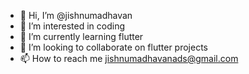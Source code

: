 - 👋 Hi, I’m @jishnumadhavan
- 👀 I’m interested in coding
- 🌱 I’m currently learning flutter
- 💞️ I’m looking to collaborate on flutter projects
- 📫 How to reach me jishnumadhavanads@gmail.com

<!---
jishnumadhavan/jishnumadhavan is a ✨ special ✨ repository because its `README.md` (this file) appears on your GitHub profile.
You can click the Preview link to take a look at your changes.
--->
